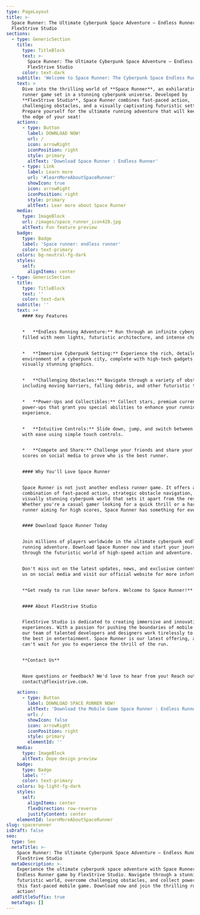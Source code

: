 ```yaml
---
type: PageLayout
title: >-
  Space Runner: The Ultimate Cyberpunk Space Adventure – Endless Runner by
  FlexStrive Studio
sections:
  - type: GenericSection
    title:
      type: TitleBlock
      text: >-
        Space Runner: The Ultimate Cyberpunk Space Adventure – Endless Runner by
        FlexStrive Studio
      color: text-dark
    subtitle: 'Welcome to Space Runner: The Cyberpunk Space Endless Runner Game'
    text: >
      Dive into the thrilling world of **Space Runner**, an exhilarating endless
      runner game set in a stunning cyberpunk universe. Developed by
      **FlexStrive Studio**, Space Runner combines fast-paced action,
      challenging obstacles, and a visually captivating futuristic setting.
      Prepare yourself for the ultimate running adventure that will keep you on
      the edge of your seat!
    actions:
      - type: Button
        label: DOWNLOAD NOW!
        url: /
        icon: arrowRight
        iconPosition: right
        style: primary
        altText: 'Download Space Runner : Endless Runner'
      - type: Link
        label: Learn more
        url: '#learnMoreAboutSpaceRunner'
        showIcon: true
        icon: arrowRight
        iconPosition: right
        style: primary
        altText: Lear more about Space Runner
    media:
      type: ImageBlock
      url: /images/space_runner_icon428.jpg
      altText: Fun feature preview
    badge:
      type: Badge
      label: 'Space runner: endless runner'
      color: text-primary
    colors: bg-neutral-fg-dark
    styles:
      self:
        alignItems: center
  - type: GenericSection
    title:
      type: TitleBlock
      text: ''
      color: text-dark
    subtitle: ''
    text: >+
      #### Key Features


      *   **Endless Running Adventure:** Run through an infinite cyberpunk world
      filled with neon lights, futuristic architecture, and intense challenges.


      *   **Immersive Cyberpunk Setting:** Experience the rich, detailed
      environment of a cyberpunk city, complete with high-tech gadgets and
      visually stunning graphics.


      *   **Challenging Obstacles:** Navigate through a variety of obstacles,
      including moving barriers, falling debris, and other futuristic traps.


      *   **Power-Ups and Collectibles:** Collect stars, premium currency, and
      power-ups that grant you special abilities to enhance your running
      experience.


      *   **Intuitive Controls:** Slide down, jump, and switch between lanes
      with ease using simple touch controls.


      *   **Compete and Share:** Challenge your friends and share your high
      scores on social media to prove who is the best runner.


      #### Why You'll Love Space Runner


      Space Runner is not just another endless runner game. It offers a unique
      combination of fast-paced action, strategic obstacle navigation, and a
      visually stunning cyberpunk world that sets it apart from the rest.
      Whether you're a casual gamer looking for a quick thrill or a hardcore
      runner aiming for high scores, Space Runner has something for everyone.


      #### Download Space Runner Today


      Join millions of players worldwide in the ultimate cyberpunk endless
      running adventure. Download Space Runner now and start your journey
      through the futuristic world of high-speed action and adventure.


      Don't miss out on the latest updates, news, and exclusive content! Follow
      us on social media and visit our official website for more information.


      **Get ready to run like never before. Welcome to Space Runner!**


      #### About FlexStrive Studio


      FlexStrive Studio is dedicated to creating immersive and innovative gaming
      experiences. With a passion for pushing the boundaries of mobile gaming,
      our team of talented developers and designers work tirelessly to bring you
      the best in entertainment. Space Runner is our latest offering, and we
      can't wait for you to experience the thrill of the run.


      **Contact Us**


      Have questions or feedback? We'd love to hear from you! Reach out to us at
      contact\@flexistrive.com.

    actions:
      - type: Button
        label: DOWNLOAD SPACE RUNNER NOW!
        altText: 'Download the Mobile Game Space Runner : Endless Runner '
        url: /
        showIcon: false
        icon: arrowRight
        iconPosition: right
        style: primary
        elementId: ''
    media:
      type: ImageBlock
      altText: Dope design preview
    badge:
      type: Badge
      label: ''
      color: text-primary
    colors: bg-light-fg-dark
    styles:
      self:
        alignItems: center
        flexDirection: row-reverse
        justifyContent: center
    elementId: learnMoreAboutSpaceRunner
slug: spacerunner
isDraft: false
seo:
  type: Seo
  metaTitle: >-
    Space Runner: The Ultimate Cyberpunk Space Adventure – Endless Runner by
    FlexStrive Studio
  metaDescription: >-
    Experience the ultimate cyberpunk space adventure with Space Runner  the
    Endless Runner game by FlexStrive Studio. Navigate through a stunning
    futuristic world, overcome challenging obstacles, and collect power-ups in
    this fast-paced mobile game. Download now and join the thrilling running
    action!
  addTitleSuffix: true
  metaTags: []
---
```

